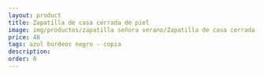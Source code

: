 ```yaml
---
layout: product
title: Zapatilla de casa cerrada de piel 
image: img/productos/zapatilla señora verano/Zapatilla de casa cerrada de piel =48 =azul burdeos negro - copia.webp
price: 48 
tags: azul burdeos negro - copia
description: 
order: 0
---
```

